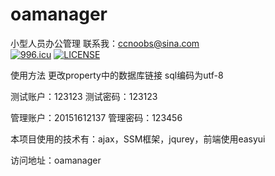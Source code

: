 # oamanager
小型人员办公管理
联系我：ccnoobs@sina.com
<br>
[![996.icu](https://img.shields.io/badge/link-996.icu-red.svg)](https://996.icu)
[![LICENSE](https://img.shields.io/badge/license-Anti%20996-blue.svg)](https://github.com/996icu/996.ICU/blob/master/LICENSE)
<br>

使用方法
更改property中的数据库链接
sql编码为utf-8

测试账户：123123
测试密码：123123

管理账户：20151612137
管理密码：123456

本项目使用的技术有：ajax，SSM框架，jqurey，前端使用easyui

访问地址：oamanager
